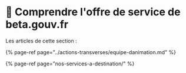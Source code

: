 # 🧰 Comprendre l'offre de service de beta.gouv.fr

Les articles de cette section : 

{% page-ref page="../actions-transverses/equipe-danimation.md" %}

{% page-ref page="nos-services-a-destination/" %}



